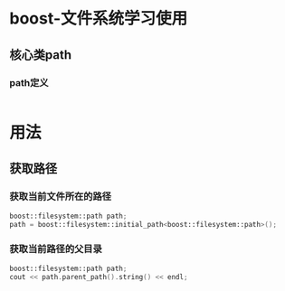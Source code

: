 # boost-文件系统学习使用

## 核心类path

### path定义

```cpp

```

# 用法

## 获取路径

### 获取当前文件所在的路径

```cpp
boost::filesystem::path path;
path = boost::filesystem::initial_path<boost::filesystem::path>();
```

### 获取当前路径的父目录

```cpp
boost::filesystem::path path;
cout << path.parent_path().string() << endl;
```
